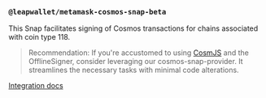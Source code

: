 ### **`@leapwallet/metamask-cosmos-snap-beta`**

This Snap facilitates signing of Cosmos transactions for chains associated with coin type 118.

> Recommendation: If you're accustomed to using [CosmJS](https://github.com/cosmos/cosmjs) and the OfflineSigner, consider leveraging our cosmos-snap-provider. It streamlines the necessary tasks with minimal code alterations.

[Integration docs](https://docs.leapwallet.io/cosmos/leap-metamask-snap/integrating-snaps/metamask-cosmos-snap)
